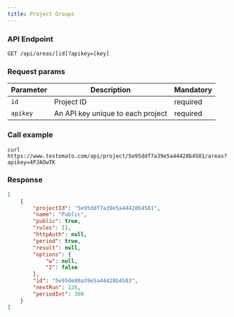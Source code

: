```yaml
---
title: Project Groups
---
```


### API Endpoint

```text
GET /api/areas/[id]?apikey=[key]
```

### Request params

| Parameter | Description |  Mandatory | 
| --------- | ------------ | ---------- | 
| `id`      | Project ID | required |
| `apikey`  | An API key unique to each project | required |

### Call example

```shell  title="Example CURL call"
curl https://www.testomato.com/api/project/5e95ddf7a39e5a44428b4581/areas?apikey=4PJAOwTK
```

### Response

```json title="Example JSON response"
[
	{
		"projectId": "5e95ddf7a39e5a44428b4581",
		"name": "Public",
		"public": true,
		"rules": [],
		"httpAuth": null,
		"period": true,
		"result": null,
		"options": {
			"w": null,
			"2": false
		},
		"id": "5e95de00a39e5a44428b4583",
		"nextRun": 126,
		"periodInt": 300
	}
]
```
